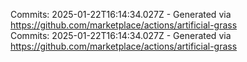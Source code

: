 Commits: 2025-01-22T16:14:34.027Z - Generated via https://github.com/marketplace/actions/artificial-grass
<br>
Commits: 2025-01-22T16:14:34.027Z - Generated via https://github.com/marketplace/actions/artificial-grass
<br>
